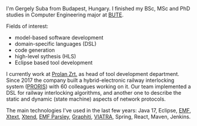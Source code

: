 I'm Gergely Suba from Budapest, Hungary. I finished my BSc, MSc and PhD studies in Computer Engineering major at [BUTE](https://www.bme.hu/?language=en). 

Fields of interest:
- model-based software development
- domain-specific languages (DSL)
- code generation
- high-level sythesis (HLS)
- Eclipse based tool development

I currently work at [Prolan Zrt.](https://www.prolan.hu/locale/en) as head of tool development department. Since 2017 the company built a hybrid-electronic railway interlocking system ([PRORIS](https://www.prolan.hu/en/products/PRORIS)) with 60 colleagues working on it. Our team implemented a DSL for railway interlocking algorithms, and another one to describe the static and dynamic (state machine) aspects of network protocols. 

The main technologies I've used in the last few years: Java 17, Eclipse, [EMF](https://www.eclipse.org/modeling/emf/), [Xtext](https://www.eclipse.org/Xtext/), [Xtend](https://www.eclipse.org/xtend/), [EMF Parsley](https://www.eclipse.org/emf-parsley/), [Graphiti](https://www.eclipse.org/graphiti/), [VIATRA](https://www.eclipse.org/viatra/), Spring, React, Maven, Jenkins.

<!--
**subagergely/subagergely** is a ✨ _special_ ✨ repository because its `README.md` (this file) appears on your GitHub profile.

Here are some ideas to get you started:

- 🔭 I’m currently working on ...
- 🌱 I’m currently learning ...
- 👯 I’m looking to collaborate on ...
- 🤔 I’m looking for help with ...
- 💬 Ask me about ...
- 📫 How to reach me: ...
- 😄 Pronouns: ...
- ⚡ Fun fact: ...
-->

